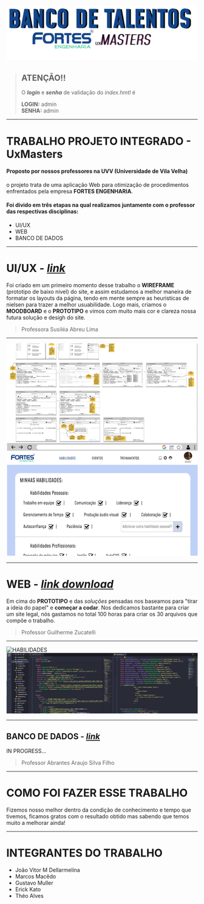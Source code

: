 ![BANDO DE TALENTOS FORTES](git-img/img2.png)
---

> ## ATENÇÃO!! 
>
> O ***login*** e ***senha*** de validação do *index.hmtl* é              
> 
> **LOGIN:** admin  
> **SENHA:** admin 

---

# TRABALHO PROJETO INTEGRADO - UxMasters

#### Proposto por nossos **professores** na **UVV** (Universidade de Vila Velha)
o projeto trata de uma aplicação Web para otimização de procedimentos enfrentados pela empresa **FORTES ENGENHARIA**. 

 #### Foi divido em três etapas na qual realizamos juntamente com o professor das respectivas disciplinas:
  - UI/UX
  - WEB
  - BANCO DE DADOS
 
---

# UI/UX - *[link](https://github.com/joaodellarmelina/banco-talentos-fortes/tree/6f3321e09cb348dbb1c10877bf09843d09e3e63d/UX-UI)*

Foi criado em um primeiro momento desse trabalho o **WIREFRAME** (prototipo de baixo nivel) do site, e assim estudamos a melhor maneira de formatar os layouts da página, tendo em mente sempre
as heuristicas de nielsen para trazer a melhor usuabilidade. Logo mais, criamos o **MOODBOARD** e o **PROTOTIPO** e vimos com muito mais cor e clareza nossa futura solução e desigh do site. 

> Professora Susiléa Abreu Lima

---

![UI/UX](git-img/wireframe-prototipo.png)

---

# WEB - *[link download](https://github.com/joaodellarmelina/banco-talentos-fortes/archive/refs/heads/main.zip)* 

Em cima do **PROTOTIPO** e das *soluções* pensadas nos baseamos para "tirar a ideia do papel" e **começar a codar**.
Nos dedicamos bastante para criar um site legal, nós gastamos no total 100 horas para criar os 30 arquivos que compõe o trabalho. 

> Professor Guilherme Zucatelli

---

![HABILIDADES](git-img/WEB.gif)
![CODE](git-img/web.png)

---

## BANCO DE DADOS - *[link](https://www.devmedia.com.br/projeto-de-banco-de-dados-parte-1/10923)*

IN PROGRESS...

> Professor Abrantes Araujo Silva Filho

---

# COMO FOI FAZER ESSE TRABALHO

Fizemos nosso melhor dentro da condição de conhecimento e tempo que tivemos, ficamos gratos com o resultado obtido mas sabendo que temos muito a melhorar ainda!

---

# INTEGRANTES DO TRABALHO 

- João Vitor M Dellarmelina
- Marcos Macêdo 
- Gustavo Muller
- Erick Kato
- Théo Alves




